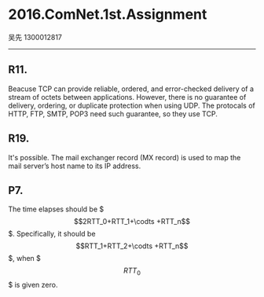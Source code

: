 # 2016.ComNet.1st.Assignment
吴先 1300012817

---

## R11.
Beacuse TCP can provide reliable, ordered, and error-checked delivery of a stream of octets between applications. However, there is no guarantee of delivery, ordering, or duplicate protection when using UDP. The protocals of HTTP, FTP, SMTP, POP3 need such guarantee, so they use TCP.

## R19.
It's possible. The mail exchanger record (MX record) is used to map the mail server’s host name to its IP address.

## P7.
The time elapses should be $$$2RTT_0+RTT_1+\codts +RTT_n$$$. Specifically, it should be $$RTT_1+RTT_2+\codts +RTT_n$$$, when $$$RTT_0$$$ is given zero.